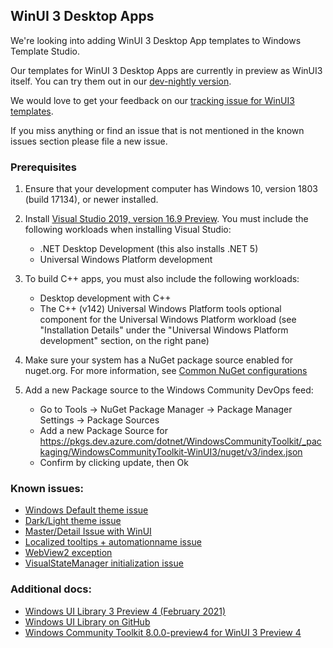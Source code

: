 ## WinUI 3 Desktop Apps

We're looking into adding WinUI 3 Desktop App templates to Windows Template Studio.

Our templates for WinUI 3 Desktop Apps are currently in preview as WinUI3 itself. You can try them out in our [dev-nightly version](./../getting-started-extension.md#nightly--pre-release-feeds-for-windows-template-studio).

We would love to get your feedback on our [tracking issue for WinUI3 templates](https://github.com/microsoft/WindowsTemplateStudio/issues/3810).

If you miss anything or find an issue that is not mentioned in the known issues section please file a new issue.

### Prerequisites

1. Ensure that your development computer has Windows 10, version 1803 (build 17134), or newer installed.

2. Install [Visual Studio 2019, version 16.9 Preview](https://visualstudio.microsoft.com/vs/preview/). You must include the following workloads when installing Visual Studio:
   - .NET Desktop Development (this also installs .NET 5)
   - Universal Windows Platform development

3. To build C++ apps, you must also include the following workloads:

   - Desktop development with C++
   - The C++ (v142) Universal Windows Platform tools optional component for the Universal Windows Platform workload (see "Installation Details" under the "Universal Windows Platform development" section, on the right pane)


4. Make sure your system has a NuGet package source enabled for nuget.org. For more information, see [Common NuGet configurations](https://docs.microsoft.com/en-us/nuget/consume-packages/configuring-nuget-behavior)

5. Add a new Package source to the Windows Community DevOps feed: 
   - Go to Tools -> NuGet Package Manager -> Package Manager Settings -> Package Sources
   - Add a new Package Source for https://pkgs.dev.azure.com/dotnet/WindowsCommunityToolkit/_packaging/WindowsCommunityToolkit-WinUI3/nuget/v3/index.json
   - Confirm by clicking update, then Ok


### Known issues:
- [Windows Default theme issue](https://github.com/microsoft/WindowsTemplateStudio/issues/4086)
- [Dark/Light theme issue](https://github.com/microsoft/WindowsTemplateStudio/issues/4087)
- [Master/Detail Issue with WinUI](https://github.com/microsoft/WindowsTemplateStudio/issues/4088)
- [Localized tooltips + automationname issue](https://github.com/microsoft/WindowsTemplateStudio/issues/4039)
- [WebView2 exception](https://github.com/microsoft/WindowsTemplateStudio/issues/4073)
- [VisualStateManager initialization issue](https://github.com/microsoft/WindowsTemplateStudio/issues/4072)

### Additional docs:
- [Windows UI Library 3 Preview 4 (February 2021)](https://docs.microsoft.com/windows/apps/winui/winui3/)
- [Windows UI Library on GitHub](https://github.com/Microsoft/microsoft-ui-xaml)
- [Windows Community Toolkit 8.0.0-preview4 for WinUI 3 Preview 4](https://github.com/windows-toolkit/WindowsCommunityToolkit/issues/3295)
